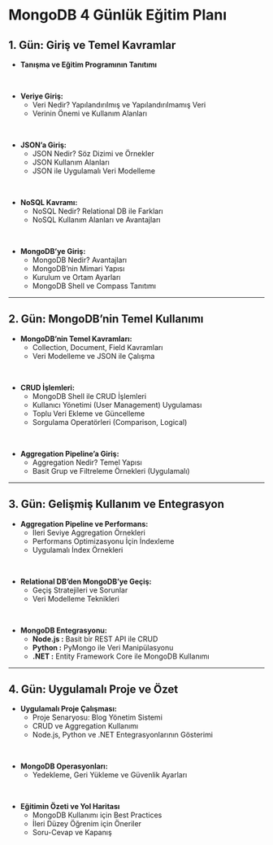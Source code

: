 # MongoDB 4 Günlük Eğitim Planı

## 1. Gün: Giriş ve Temel Kavramlar
- **Tanışma ve Eğitim Programının Tanıtımı**

<br>

- **Veriye Giriş:**
  - Veri Nedir? Yapılandırılmış ve Yapılandırılmamış Veri
  - Verinin Önemi ve Kullanım Alanları

<br>

- **JSON’a Giriş:**
  - JSON Nedir? Söz Dizimi ve Örnekler
  - JSON Kullanım Alanları
  - JSON ile Uygulamalı Veri Modelleme

<br>

- **NoSQL Kavramı:**
  - NoSQL Nedir? Relational DB ile Farkları
  - NoSQL Kullanım Alanları ve Avantajları

<br>

- **MongoDB’ye Giriş:**
  - MongoDB Nedir? Avantajları
  - MongoDB’nin Mimari Yapısı
  - Kurulum ve Ortam Ayarları
  - MongoDB Shell ve Compass Tanıtımı

---

## 2. Gün: MongoDB’nin Temel Kullanımı
- **MongoDB’nin Temel Kavramları:**
  - Collection, Document, Field Kavramları
  - Veri Modelleme ve JSON ile Çalışma

<br>

- **CRUD İşlemleri:**
  - MongoDB Shell ile CRUD İşlemleri
  - Kullanıcı Yönetimi (User Management) Uygulaması
  - Toplu Veri Ekleme ve Güncelleme
  - Sorgulama Operatörleri (Comparison, Logical)

<br>

- **Aggregation Pipeline’a Giriş:**
  - Aggregation Nedir? Temel Yapısı
  - Basit Grup ve Filtreleme Örnekleri (Uygulamalı)

---

## 3. Gün: Gelişmiş Kullanım ve Entegrasyon
- **Aggregation Pipeline ve Performans:**
  - İleri Seviye Aggregation Örnekleri
  - Performans Optimizasyonu İçin İndexleme
  - Uygulamalı İndex Örnekleri

<br>

- **Relational DB’den MongoDB’ye Geçiş:**
  - Geçiş Stratejileri ve Sorunlar
  - Veri Modelleme Teknikleri

<br>

- **MongoDB Entegrasyonu:**
  - **Node.js :** Basit bir REST API ile CRUD
  - **Python  :** PyMongo ile Veri Manipülasyonu
  - **.NET    :** Entity Framework Core ile MongoDB Kullanımı

---

## 4. Gün: Uygulamalı Proje ve Özet
- **Uygulamalı Proje Çalışması:**
  - Proje Senaryosu: Blog Yönetim Sistemi
  - CRUD ve Aggregation Kullanımı
  - Node.js, Python ve .NET Entegrasyonlarının Gösterimi

<br> 

- **MongoDB Operasyonları:**
  - Yedekleme, Geri Yükleme ve Güvenlik Ayarları

<br>

- **Eğitimin Özeti ve Yol Haritası**
  - MongoDB Kullanımı için Best Practices
  - İleri Düzey Öğrenim için Öneriler
  - Soru-Cevap ve Kapanış
